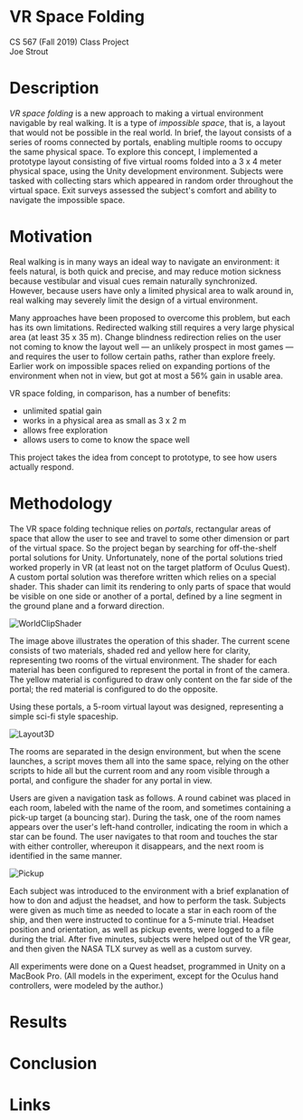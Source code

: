 # VR Space Folding

CS 567 (Fall 2019) Class Project  
Joe Strout

# Description

_VR space folding_ is a new approach to making a virtual environment navigable by real walking.  It is a type of _impossible space_, that is, a layout that would not be possible in the real world.  In brief, the layout consists of a series of rooms connected by portals, enabling multiple rooms to occupy the same physical space.  To explore this concept, I implemented a prototype layout consisting of five virtual rooms folded into a 3 x 4 meter physical space, using the Unity development environment.  Subjects were tasked with collecting stars which appeared in random order throughout the virtual space.  Exit surveys assessed the subject's comfort and ability to navigate the impossible space.

# Motivation

Real walking is in many ways an ideal way to navigate an environment: it feels natural, is both quick and precise, and may reduce motion sickness because vestibular and visual cues remain naturally synchronized.  However, because users have only a limited physical area to walk around in, real walking may severely limit the design of a virtual environment.

Many approaches have been proposed to overcome this problem, but each has its own limitations.  Redirected walking still requires a very large physical area (at least 35 x 35 m).  Change blindness redirection relies on the user not coming to know the layout well — an unlikely prospect in most games — and requires the user to follow certain paths, rather than explore freely.  Earlier work on impossible spaces relied on expanding portions of the environment when not in view, but got at most a 56% gain in usable area.

VR space folding, in comparison, has a number of benefits:

- unlimited spatial gain
- works in a physical area as small as 3 x 2 m
- allows free exploration
- allows users to come to know the space well

This project takes the idea from concept to prototype, to see how users actually respond.

# Methodology

The VR space folding technique relies on _portals_, rectangular areas of space that allow the user to see and travel to some other dimension or part of the virtual space.  So the project began by searching for off-the-shelf portal solutions for Unity.  Unfortunately, none of the portal solutions tried worked properly in VR (at least not on the target platform of Oculus Quest).  A custom portal solution was therefore written which relies on a special shader.  This shader can limit its rendering to only parts of space that would be visible on one side or another of a portal, defined by a line segment in the ground plane and a forward direction.

![WorldClipShader](images/WorldClipShader.png "images/WorldClipShader.png")

The image above illustrates the operation of this shader.  The current scene consists of two materials, shaded red and yellow here for clarity, representing two rooms of the virtual environment.  The shader for each material has been configured to represent the portal in front of the camera.  The yellow material is configured to draw only content on the far side of the portal; the red material is configured to do the opposite.

Using these portals, a 5-room virtual layout was designed, representing a simple sci-fi style spaceship.

![Layout3D](images/Layout3D.png "images/Layout3D.png")

The rooms are separated in the design environment, but when the scene launches, a script moves them all into the same space, relying on the other scripts to hide all but the current room and any room visible through a portal, and configure the shader for any portal in view.

Users are given a navigation task as follows.  A round cabinet was placed in each room, labeled with the name of the room, and sometimes containing a pick-up target (a bouncing star).  During the task, one of the room names appears over the user's left-hand controller, indicating the room in which a star can be found.  The user navigates to that room and touches the star with either controller, whereupon it disappears, and the next room is identified in the same manner.

![Pickup](images/Pickup.png "images/Pickup.png")

Each subject was introduced to the environment with a brief explanation of how to don and adjust the headset, and how to perform the task.  Subjects were given as much time as needed to locate a star in each room of the ship, and then were instructed to continue for a 5-minute trial.  Headset position and orientation, as well as pickup events, were logged to a file during the trial.  After five minutes, subjects were helped out of the VR gear, and then given the NASA TLX survey as well as a custom survey.

All experiments were done on a Quest headset, programmed in Unity on a MacBook Pro.  (All models in the experiment, except for the Oculus hand controllers, were modeled by the author.)

# Results

# Conclusion

# Links



